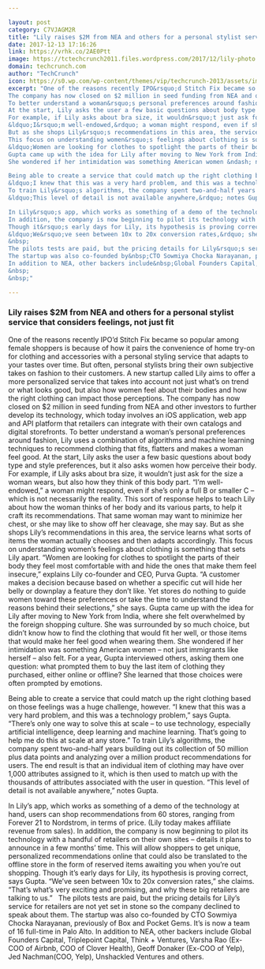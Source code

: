 ```yaml
---

layout: post
category: C7VJAGM2R
title: "Lily raises $2M from NEA and others for a personal stylist service that considers feelings, not just fit"
date: 2017-12-13 17:16:26
link: https://vrhk.co/2AE0Ptt
image: https://tctechcrunch2011.files.wordpress.com/2017/12/lily-photo.jpg?fit=200%2C150
domain: techcrunch.com
author: "TechCrunch"
icon: https://s0.wp.com/wp-content/themes/vip/techcrunch-2013/assets/images/favicon.ico
excerpt: "One of the reasons recently IPO&rsquo;d Stitch Fix became so popular among female shoppers is because of how it pairs the convenience of home try-on for clothing and accessories with a personal styling service that adapts to your tastes over time. But often, personal stylists bring their own subjective takes on fashion to their customers. A new startup called Lily aims to offer a more personalized service that takes into account not just what&rsquo;s on trend or what looks good, but also how women feel about their bodies and how the right clothing can impact those perceptions.
The company has now closed on $2 million in seed funding from NEA and other investors to further develop its technology, which today involves an iOS application, web app and API platform that retailers can integrate with their own catalogs and digital storefronts.
To better understand a woman&rsquo;s personal preferences around fashion, Lily uses a combination of algorithms and machine learning techniques to recommend clothing that fits, flatters and makes a woman feel good.
At the start, Lily asks the user a few basic questions about body type and style preferences, but it also asks women how perceive their body.
For example, if Lily asks about bra size, it wouldn&rsquo;t just ask for the size a woman wears, but also how they think of this body part.
&ldquo;I&rsquo;m well-endowed,&rdquo; a woman might respond, even if she&rsquo;s only a full B or smaller C &ndash; which is not necessarily the reality. This sort of response helps to teach Lily about how the woman thinks of her body and its various parts, to help it craft its recommendations. That same woman may want to minimize her chest, or she may like to show off her cleavage, she may say.
But as she shops Lily&rsquo;s recommendations in this area, the service learns what sorts of items the woman actually chooses and then adapts accordingly.
This focus on understanding women&rsquo;s feelings about clothing is something that sets Lily apart.
&ldquo;Women are looking for clothes to spotlight the parts of their body they feel most comfortable with and hide the ones that make them feel insecure,&rdquo; explains Lily co-founder and CEO, Purva Gupta. &ldquo;A customer makes a decision because based on whether a specific cut will hide her belly or downplay a feature they don&rsquo;t like. Yet stores do nothing to guide women toward these preferences or take the time to understand the reasons behind their selections,&rdquo; she says.
Gupta came up with the idea for Lily after moving to New York from India, where she felt overwhelmed by the foreign shopping culture. She was surrounded by so much choice, but didn&rsquo;t know how to find the clothing that would fit her well, or those items that would make her feel good when wearing them.
She wondered if her intimidation was something American women &ndash; not just immigrants like herself &ndash; also felt. For a year, Gupta interviewed others, asking them one question: what prompted them to buy the last item of clothing they purchased, either online or offline? She learned that those choices were often prompted by emotions.

Being able to create a service that could match up the right clothing based on those feelings was a huge challenge, however.
&ldquo;I knew that this was a very hard problem, and this was a technology problem,&rdquo; says Gupta. &ldquo;There&rsquo;s only one way to solve this at scale &ndash; to use technology, especially artificial intelligence, deep learning and machine learning. That&rsquo;s going to help me do this at scale at any store.&rdquo;
To train Lily&rsquo;s algorithms, the company spent two-and-half years building out its collection of 50 million plus data points and analyzing over a million product recommendations for users. The end result is that an individual item of clothing may have over 1,000 attributes assigned to it, which is then used to match up with the thousands of attributes associated with the user in question.
&ldquo;This level of detail is not available anywhere,&rdquo; notes Gupta.

In Lily&rsquo;s app, which works as something of a demo of the technology at hand, users can shop recommendations from 60 stores, ranging from Forever 21 to Nordstrom, in terms of price. (Lily today makes affiliate revenue from sales).
In addition, the company is now beginning to pilot its technology with a handful of retailers on their own sites &ndash; details it plans to announce in a few months&rsquo; time. This will allow shoppers to get unique, personalized recommendations online that could also be translated to the offline store in the form of reserved items awaiting you when you&rsquo;re out shopping.
Though it&rsquo;s early days for Lily, its hypothesis is proving correct, says Gupta.
&ldquo;We&rsquo;ve seen between 10x to 20x conversion rates,&rdquo; she claims. &ldquo;That&rsquo;s what&rsquo;s very exciting and promising, and why these big retailers are talking to us.&rdquo;
&nbsp;
The pilots tests are paid, but the pricing details for Lily&rsquo;s service for retailers are not yet set in stone so the company declined to speak about them.
The startup was also co-founded by&nbsp;CTO Sowmiya Chocka Narayanan, previously of Box and Pocket Gems. It&rsquo;s is now a team of 16 full-time in Palo Alto.
In addition to NEA, other backers include&nbsp;Global Founders Capital, Triplepoint Capital, Think + Ventures, Varsha Rao (Ex-COO of Airbnb, COO of Clover Health), Geoff Donaker (Ex-COO of Yelp), Jed Nachman(COO, Yelp), Unshackled Ventures and others.
&nbsp;
&nbsp;"

---
```


### Lily raises $2M from NEA and others for a personal stylist service that considers feelings, not just fit

One of the reasons recently IPO&rsquo;d Stitch Fix became so popular among female shoppers is because of how it pairs the convenience of home try-on for clothing and accessories with a personal styling service that adapts to your tastes over time. But often, personal stylists bring their own subjective takes on fashion to their customers. A new startup called Lily aims to offer a more personalized service that takes into account not just what&rsquo;s on trend or what looks good, but also how women feel about their bodies and how the right clothing can impact those perceptions.
The company has now closed on $2 million in seed funding from NEA and other investors to further develop its technology, which today involves an iOS application, web app and API platform that retailers can integrate with their own catalogs and digital storefronts.
To better understand a woman&rsquo;s personal preferences around fashion, Lily uses a combination of algorithms and machine learning techniques to recommend clothing that fits, flatters and makes a woman feel good.
At the start, Lily asks the user a few basic questions about body type and style preferences, but it also asks women how perceive their body.
For example, if Lily asks about bra size, it wouldn&rsquo;t just ask for the size a woman wears, but also how they think of this body part.
&ldquo;I&rsquo;m well-endowed,&rdquo; a woman might respond, even if she&rsquo;s only a full B or smaller C &ndash; which is not necessarily the reality. This sort of response helps to teach Lily about how the woman thinks of her body and its various parts, to help it craft its recommendations. That same woman may want to minimize her chest, or she may like to show off her cleavage, she may say.
But as she shops Lily&rsquo;s recommendations in this area, the service learns what sorts of items the woman actually chooses and then adapts accordingly.
This focus on understanding women&rsquo;s feelings about clothing is something that sets Lily apart.
&ldquo;Women are looking for clothes to spotlight the parts of their body they feel most comfortable with and hide the ones that make them feel insecure,&rdquo; explains Lily co-founder and CEO, Purva Gupta. &ldquo;A customer makes a decision because based on whether a specific cut will hide her belly or downplay a feature they don&rsquo;t like. Yet stores do nothing to guide women toward these preferences or take the time to understand the reasons behind their selections,&rdquo; she says.
Gupta came up with the idea for Lily after moving to New York from India, where she felt overwhelmed by the foreign shopping culture. She was surrounded by so much choice, but didn&rsquo;t know how to find the clothing that would fit her well, or those items that would make her feel good when wearing them.
She wondered if her intimidation was something American women &ndash; not just immigrants like herself &ndash; also felt. For a year, Gupta interviewed others, asking them one question: what prompted them to buy the last item of clothing they purchased, either online or offline? She learned that those choices were often prompted by emotions.

Being able to create a service that could match up the right clothing based on those feelings was a huge challenge, however.
&ldquo;I knew that this was a very hard problem, and this was a technology problem,&rdquo; says Gupta. &ldquo;There&rsquo;s only one way to solve this at scale &ndash; to use technology, especially artificial intelligence, deep learning and machine learning. That&rsquo;s going to help me do this at scale at any store.&rdquo;
To train Lily&rsquo;s algorithms, the company spent two-and-half years building out its collection of 50 million plus data points and analyzing over a million product recommendations for users. The end result is that an individual item of clothing may have over 1,000 attributes assigned to it, which is then used to match up with the thousands of attributes associated with the user in question.
&ldquo;This level of detail is not available anywhere,&rdquo; notes Gupta.

In Lily&rsquo;s app, which works as something of a demo of the technology at hand, users can shop recommendations from 60 stores, ranging from Forever 21 to Nordstrom, in terms of price. (Lily today makes affiliate revenue from sales).
In addition, the company is now beginning to pilot its technology with a handful of retailers on their own sites &ndash; details it plans to announce in a few months&rsquo; time. This will allow shoppers to get unique, personalized recommendations online that could also be translated to the offline store in the form of reserved items awaiting you when you&rsquo;re out shopping.
Though it&rsquo;s early days for Lily, its hypothesis is proving correct, says Gupta.
&ldquo;We&rsquo;ve seen between 10x to 20x conversion rates,&rdquo; she claims. &ldquo;That&rsquo;s what&rsquo;s very exciting and promising, and why these big retailers are talking to us.&rdquo;
&nbsp;
The pilots tests are paid, but the pricing details for Lily&rsquo;s service for retailers are not yet set in stone so the company declined to speak about them.
The startup was also co-founded by&nbsp;CTO Sowmiya Chocka Narayanan, previously of Box and Pocket Gems. It&rsquo;s is now a team of 16 full-time in Palo Alto.
In addition to NEA, other backers include&nbsp;Global Founders Capital, Triplepoint Capital, Think + Ventures, Varsha Rao (Ex-COO of Airbnb, COO of Clover Health), Geoff Donaker (Ex-COO of Yelp), Jed Nachman(COO, Yelp), Unshackled Ventures and others.
&nbsp;
&nbsp;